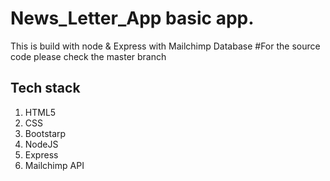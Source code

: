 # News_Letter_App basic app.
This is build with node &amp; Express with Mailchimp Database
#For the source code please check the master branch

## Tech stack 
1. HTML5
2. CSS
3. Bootstarp 
4. NodeJS
5. Express
6. Mailchimp API 
